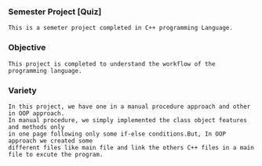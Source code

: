 ### Semester Project [Quiz]

    This is a semeter project completed in C++ programming Language.
    
### Objective
   
    This project is completed to understand the workflow of the programming language.
  
### Variety
 
    In this project, we have one in a manual procedure approach and other in OOP approach. 
    In manual procedure, we simply implemented the class object features and methods only 
    in one page following only some if-else conditions.But, In OOP approach we created some
    different files like main file and link the others C++ files in a main file to excute the program.
    
    

